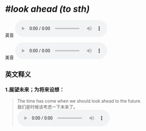 # ***\#look ahead (to sth)*** 
英音
<audio src="./media/look ahead to sth1_AAC.aac" controls="controls"></audio>

美音
<audio src="./media/look ahead to sth2_AAC.aac" controls="controls"></audio>



  

英文释义
---
### 1.**展望未来；为将来设想：**  

 > The time has come when we should look ahead to the future.   
 > 我们是时候该考虑一下未来了。    
<audio src="./media/look-17.aac" controls="controls"></audio>



